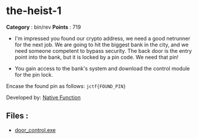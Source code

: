 # the-heist-1

**Category** : bin/rev
**Points** : 719

* I'm impressed you found our crypto address, we need a good netrunner for the next job. We are going to hit the biggest bank in the city, and we need someone competent to bypass security. The back door is the entry point into the bank, but it is locked by a pin code. We need that pin! 
* You gain access to the bank's system and download the control module for the pin lock.


Encase the found pin as follows: `jctf{FOUND_PIN}`

Developed by:	[Native Function](https://github.com/NativeFunction)

## Files : 
 - [door_control.exe](./door_control.exe)


